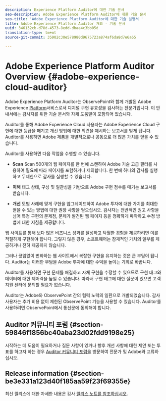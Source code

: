 ```yaml
---
description: Experience Platform Auditor에 대한 기술 문서
seo-description: Adobe Experience Platform Auditor에 대한 기술 문서
seo-title: 'Adobe Experience Platform Auditor에 대한 기술 설명서 '
title: Adobe Experience Platform Auditor 개요 - 기술 문서
uuid: 346132cb-d78d-4573-8edd-dbaa4c3bb05d
translation-type: tm+mt
source-git-commit: 35902c30e578980d9675723a874af6da8d7e6a65

---
```



# Adobe Experience Platform Auditor Overview {#adobe-experience-cloud-auditor}

Adobe Experience Platform Auditor는 ObservePoint와 함께 개발된 Adobe Experience [Platform](https://www.observepoint.com/)서비스로서 디지털 구현 유효성을 검사하는 전문가입니다. 이 안내서에는 감사자를 위한 기술 문서와 자체 도움말이 포함되어 있습니다.

Auditor를 통해 Adobe Experience Cloud 사용자는 Adobe Experience Cloud 구현에 대한 등급을 매기고 개선 방법에 대한 의견을 제시하는 보고서를 받게 됩니다. Auditor를 사용하면 Adobe 제품을 개별적으로나 공동으로 더 많은 가치를 얻을 수 있습니다.

Auditor를 사용하면 다음 작업을 수행할 수 있습니다.

* **Scan** Scan 500개의 웹 페이지를 한 번에 스캔하여 Adobe 기술 고급 필터를 사용하여 필요에 따라 페이지를 포함하거나 제외합니다. 한 번에 하나의 감사를 실행하고 무제한으로 감사를 실행할 수 있습니다.

* **이해** 태그 상태, 구성 및 일관성을 기반으로 Adobe 구현 점수를 매기는 보고서를 받습니다.

* **개선** 모범 사례에 맞게 구현을 업그레이드하여 Adobe 투자에 대한 가치를 최대한 얻을 수 있는 방법에 대한 권장 사항을 얻으십시오. 감사자는 전반적인 권고 사항을 넘어 특정 구현의 문제점, 문제가 발견된 웹 페이지 등을 정확하게 파악하고 수정 방법에 대한 지침을 제공합니다.

웹 사이트를 통해 보다 많은 비즈니스 성과를 달성하고 탁월한 경험을 제공하려면 이를 적절하게 구현해야 합니다. 그렇지 않은 경우, 소프트웨어는 잠재적인 가치의 일부를 제공하거나 전혀 제공하지 않습니다.

그러나 끊임없이 변화하는 웹 사이트에서 복잡한 구현을 유지하는 것은 큰 부담이 됩니다. Auditor는 이러한 부담을 Adobe 투자에 대한 수익을 높이는 기회로 바꿉니다.

Auditor를 사용하면 구현 문제를 해결하고 자체 구현을 수정할 수 있으므로 구현 태그와 데이터에 대한 제어력을 높일 수 있습니다. 따라서 구현 태그에 대한 질문이 있으면 고객 지원 센터에 문의할 필요가 없습니다.

Auditor는 Adobe와 ObservePoint 간의 협력 노력의 일환으로 개발되었습니다. 감사 사용자는 추가 비용 없이 제한된 ObservePoint 기능을 사용할 수 있습니다. Auditor를 사용하려면 ObservePoint에서 통신문에 동의해야 합니다.

## Auditor 커뮤니티 포럼 {#section-59846f1856bc40aba23d02fdd9198e25}

시작하는 데 도움이 필요하거나 질문 사항이 있거나 향후 개선 사항에 대한 제안 또는 투표를 하고자 하는 경우 [Auditor 커뮤니티 포럼을](https://forums.adobe.com/community/experience-cloud/platform/core-services/activation-service/auditor) 방문하여 전문가 및 Adobe와 교류하십시오.

## Release information {#section-be3e331a123d40f185aa59f23f69355e}

최신 릴리스에 대한 자세한 내용은 감사 [릴리스 노트를 참조하십시오](release-notes.md#topic-8fa9e41bc3a54240b1873cebe36b75b1).
